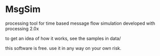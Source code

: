 MsgSim
======

processing tool for time based message flow simulation
developed with processing 2.0x

to get an idea of how it works, see the samples in data/

this software is free. use it in any way on your own risk.